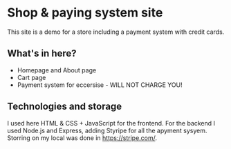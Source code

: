 # Shop & paying system site

This site is a demo for a store including a payment system with credit cards.

## What's in here?
- Homepage and About page
- Cart page
- Payment system for eccersise - WILL NOT CHARGE YOU!

## Technologies and storage
I used here HTML & CSS + JavaScript for the frontend.
For the backend I used Node.js and Express, adding Styripe for all the apyment sysyem. Storring on my local was done in https://stripe.com/.